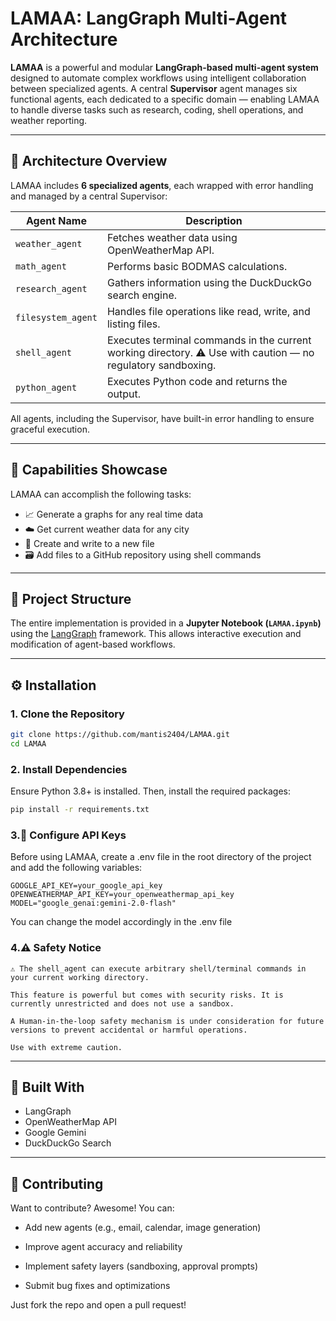 # LAMAA: LangGraph Multi-Agent Architecture

**LAMAA** is a powerful and modular **LangGraph-based multi-agent system** designed to automate complex workflows using intelligent collaboration between specialized agents. A central **Supervisor** agent manages six functional agents, each dedicated to a specific domain — enabling LAMAA to handle diverse tasks such as research, coding, shell operations, and weather reporting.

---

## 🧠 Architecture Overview

LAMAA includes **6 specialized agents**, each wrapped with error handling and managed by a central Supervisor:

| Agent Name         | Description |
|--------------------|-------------|
| `weather_agent`    | Fetches weather data using OpenWeatherMap API. |
| `math_agent`       | Performs basic BODMAS calculations. |
| `research_agent`   | Gathers information using the DuckDuckGo search engine. |
| `filesystem_agent` | Handles file operations like read, write, and listing files. |
| `shell_agent`      | Executes terminal commands in the current working directory. ⚠️ Use with caution — no regulatory sandboxing. |
| `python_agent`     | Executes Python code and returns the output. |

All agents, including the Supervisor, have built-in error handling to ensure graceful execution.

---

## 🚀 Capabilities Showcase

LAMAA can accomplish the following tasks:

- 📈 Generate a graphs for any real time data
- ☁️ Get current weather data for any city
- 📄 Create and write to a new file
- 🗃️ Add files to a GitHub repository using shell commands

---

## 📁 Project Structure

The entire implementation is provided in a **Jupyter Notebook (`LAMAA.ipynb`)** using the [LangGraph](https://github.com/langchain-ai/langgraph) framework. This allows interactive execution and modification of agent-based workflows.

---

## ⚙️ Installation

### 1. Clone the Repository

```bash
git clone https://github.com/mantis2404/LAMAA.git
cd LAMAA
```
### 2. Install Dependencies

Ensure Python 3.8+ is installed. Then, install the required packages:

```bash
pip install -r requirements.txt
```
### 3.🔐 Configure API Keys

Before using LAMAA, create a .env file in the root directory of the project and add the following variables:
```env
GOOGLE_API_KEY=your_google_api_key
OPENWEATHERMAP_API_KEY=your_openweathermap_api_key
MODEL="google_genai:gemini-2.0-flash"
```

You can change the model accordingly in the .env file

### 4.⚠️ Safety Notice

    ⚠️ The shell_agent can execute arbitrary shell/terminal commands in your current working directory.

    This feature is powerful but comes with security risks. It is currently unrestricted and does not use a sandbox.

    A Human-in-the-loop safety mechanism is under consideration for future versions to prevent accidental or harmful operations.

    Use with extreme caution.
    
---

## 🧩 Built With

- LangGraph
- OpenWeatherMap API
- Google Gemini
- DuckDuckGo Search

---

## 🤝 Contributing

Want to contribute? Awesome! You can:

- Add new agents (e.g., email, calendar, image generation)

- Improve agent accuracy and reliability

- Implement safety layers (sandboxing, approval prompts)

- Submit bug fixes and optimizations

Just fork the repo and open a pull request!
